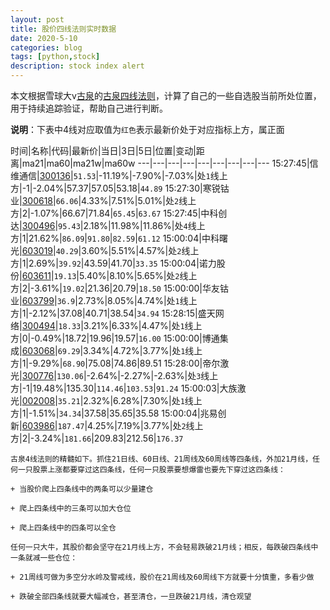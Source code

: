 ```yaml
---
layout: post
title: 股价四线法则实时数据
date: 2020-5-10
categories: blog
tags: [python,stock]
description: stock index alert
---
```



本文根据雪球大v[古泉](https://xueqiu.com/u/7148646888)的[古泉四线法则](https://xueqiu.com/7148646888/130498192)，计算了自己的一些自选股当前所处位置，用于持续追踪验证，帮助自己进行判断。

**说明**：下表中4线对应取值为`红色`表示最新价处于对应指标上方，属正面

时间|名称|代码|最新价|当日|3日|5日|位置|变动|距离|ma21|ma60|ma21w|ma60w
---|---|---|---|---|---|---|---|---
15:27:45|信维通信|[300136](https://xueqiu.com/S/SZ300136)|`51.53`|-11.19%|-7.90%|-7.03%|处`1`线上方|-1|-2.04%|57.37|57.05|53.18|`44.89`
15:27:30|寒锐钴业|[300618](https://xueqiu.com/S/SZ300618)|`66.06`|4.33%|7.51%|5.01%|处`2`线上方|2|-1.07%|66.67|71.84|`65.45`|`63.67`
15:27:45|中科创达|[300496](https://xueqiu.com/S/SZ300496)|`95.43`|2.18%|11.98%|11.86%|处`4`线上方|1|21.62%|`86.09`|`91.80`|`82.59`|`61.12`
15:00:04|中科曙光|[603019](https://xueqiu.com/S/SH603019)|`40.29`|3.60%|5.51%|4.57%|处`2`线上方|1|2.69%|`39.92`|43.59|41.70|`33.35`
15:00:04|诺力股份|[603611](https://xueqiu.com/S/SH603611)|`19.13`|5.40%|8.10%|5.65%|处`2`线上方|2|-3.61%|`19.02`|21.36|20.79|`18.50`
15:00:00|华友钴业|[603799](https://xueqiu.com/S/SH603799)|`36.9`|2.73%|8.05%|4.74%|处`1`线上方|1|-2.12%|37.08|40.71|38.54|`34.94`
15:28:15|盛天网络|[300494](https://xueqiu.com/S/SZ300494)|`18.33`|3.21%|6.33%|4.47%|处`1`线上方|0|-0.49%|18.72|19.96|19.57|`16.00`
15:00:00|博通集成|[603068](https://xueqiu.com/S/SH603068)|`69.29`|3.34%|4.72%|3.77%|处`1`线上方|1|-9.29%|`68.90`|75.08|74.86|89.51
15:28:00|帝尔激光|[300776](https://xueqiu.com/S/SZ300776)|`130.06`|-2.64%|-2.27%|-2.63%|处`3`线上方|-1|19.48%|135.30|`114.46`|`103.53`|`91.24`
15:00:03|大族激光|[002008](https://xueqiu.com/S/SZ002008)|`35.21`|2.32%|6.28%|7.30%|处`1`线上方|1|-1.51%|`34.34`|37.58|35.65|35.58
15:00:04|兆易创新|[603986](https://xueqiu.com/S/SH603986)|`187.47`|4.25%|7.19%|3.77%|处`2`线上方|2|-3.24%|`181.66`|209.83|212.56|`176.37`

```
古泉4线法则的精髓如下。抓住21日线、60日线、21周线及60周线等四条线，外加21月线，任何一只股票上涨都要穿过这四条线，任何一只股票要想爆雷也要先下穿过这四条线：

+ 当股价爬上四条线中的两条可以少量建仓

+ 爬上四条线中的三条可以加大仓位

+ 爬上四条线中的四条可以全仓

任何一只大牛，其股价都会坚守在21月线上方，不会轻易跌破21月线；相反，每跌破四条线中一条就减一些仓位：

+ 21周线可做为多空分水岭及警戒线，股价在21周线及60周线下方就要十分慎重，多看少做

+ 跌破全部四条线就要大幅减仓，甚至清仓，一旦跌破21月线，清仓观望
```